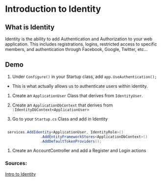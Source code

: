 # Introduction to Identity


## What is Identity
Identity is the ability to add Authentication and Authorization to your web application. This includes registrations, logins, restricted access to specific members, and 
authentication through Facebook, Google, Twitter, etc...

## Demo


1. Under `Configure()` in your Startup class, add `app.UseAuthentication();` 
- This is what actually allows us to authenticate users within identity.

1. Create an `ApplicationUser` Class that derives from `IdentityUser`.

1. Create an `ApplicationDbContext` that derives from `:IdentityDbContext<ApplicationUser>`

1. Go to your `Startup.cs` Class and add in Identity

```csharp

 services.AddIdentity<ApplicationUser, IdentityRole>()
                .AddEntityFrameworkStores<ApplicationDbContext>()
                .AddDefaultTokenProviders();

```

1. Create an AccountController and add a Register and Login actions

### Sources:
[Intro to Identity](https://docs.microsoft.com/en-us/aspnet/core/security/authentication/identity?view=aspnetcore-2.1&tabs=visual-studio%2Caspnetcore2x)
